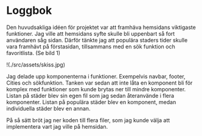 # Loggbok

Den huvudsakliga idéen för projektet var att framhäva hemsidans viktigaste funktioner.
Jag ville att hemsidans syfte skulle bli uppenbart så fort användaren såg sidan.
Därför tänkte jag att populära staders tider skulle vara framhävt på förstasidan, tillsammans med
en sök funktion och favoritlista. (Se bild 1)

!(./src/assets/skiss.jpg)

Jag delade upp komponenterna i funktioner. Exempelvis navbar, footer, Cities och sökfunktion.
Tanken var sedan att inte låta en komponent bli för komplex med funktioner som kunde brytas ner till mindre komponenter.
Listan på städer blev sin egen fil som jag sedan återanvände i flera komponenter.
Listan på populära städer blev en komponent, medan individuella städer blev en annan.

På så sätt bröt jag ner koden till flera filer, som jag kunde välja att implementera vart jag ville på hemsidan.
